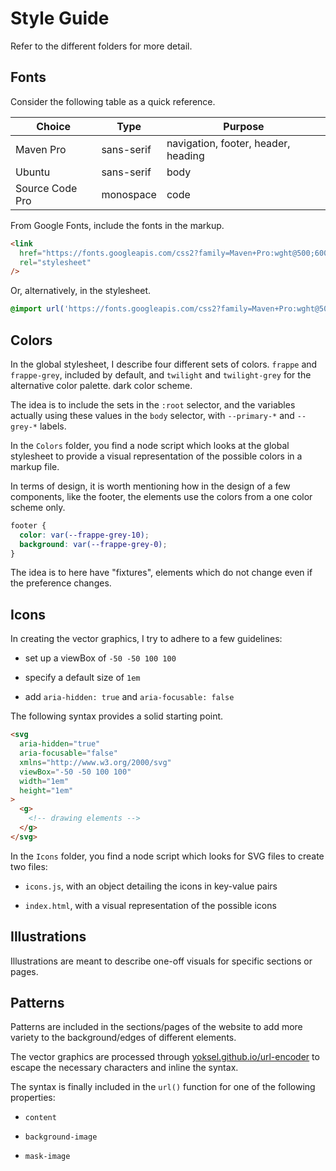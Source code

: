 # Style Guide

Refer to the different folders for more detail.

## Fonts

Consider the following table as a quick reference.

| Choice          | Type       | Purpose                             |
| --------------- | ---------- | ----------------------------------- |
| Maven Pro       | sans-serif | navigation, footer, header, heading |
| Ubuntu          | sans-serif | body                                |
| Source Code Pro | monospace  | code                                |

From Google Fonts, include the fonts in the markup.

```html
<link
  href="https://fonts.googleapis.com/css2?family=Maven+Pro:wght@500;600;700&family=Source+Code+Pro&family=Ubuntu:ital,wght@0,400;0,700;1,400;1,700&display=swap"
  rel="stylesheet"
/>
```

Or, alternatively, in the stylesheet.

```css
@import url('https://fonts.googleapis.com/css2?family=Maven+Pro:wght@500;600;700&family=Source+Code+Pro&family=Ubuntu:ital,wght@0,400;0,700;1,400;1,700&display=swap');
```

## Colors

In the global stylesheet, I describe four different sets of colors. `frappe` and `frappe-grey`, included by default, and `twilight` and `twilight-grey` for the alternative color palette. dark color scheme.

The idea is to include the sets in the `:root` selector, and the variables actually using these values in the `body` selector, with `--primary-*` and `--grey-*` labels.

In the `Colors` folder, you find a node script which looks at the global stylesheet to provide a visual representation of the possible colors in a markup file.

In terms of design, it is worth mentioning how in the design of a few components, like the footer, the elements use the colors from a one color scheme only.

```css
footer {
  color: var(--frappe-grey-10);
  background: var(--frappe-grey-0);
}
```

The idea is to here have "fixtures", elements which do not change even if the preference changes.

## Icons

In creating the vector graphics, I try to adhere to a few guidelines:

- set up a viewBox of `-50 -50 100 100`

- specify a default size of `1em`

- add `aria-hidden: true` and `aria-focusable: false`

The following syntax provides a solid starting point.

```html
<svg
  aria-hidden="true"
  aria-focusable="false"
  xmlns="http://www.w3.org/2000/svg"
  viewBox="-50 -50 100 100"
  width="1em"
  height="1em"
>
  <g>
    <!-- drawing elements -->
  </g>
</svg>
```

In the `Icons` folder, you find a node script which looks for SVG files to create two files:

- `icons.js`, with an object detailing the icons in key-value pairs

- `index.html`, with a visual representation of the possible icons

## Illustrations

Illustrations are meant to describe one-off visuals for specific sections or pages.

## Patterns

Patterns are included in the sections/pages of the website to add more variety to the background/edges of different elements.

The vector graphics are processed through [yoksel.github.io/url-encoder](http://yoksel.github.io/url-encoder/) to escape the necessary characters and inline the syntax.

The syntax is finally included in the `url()` function for one of the following properties:

- `content`

- `background-image`

- `mask-image`

